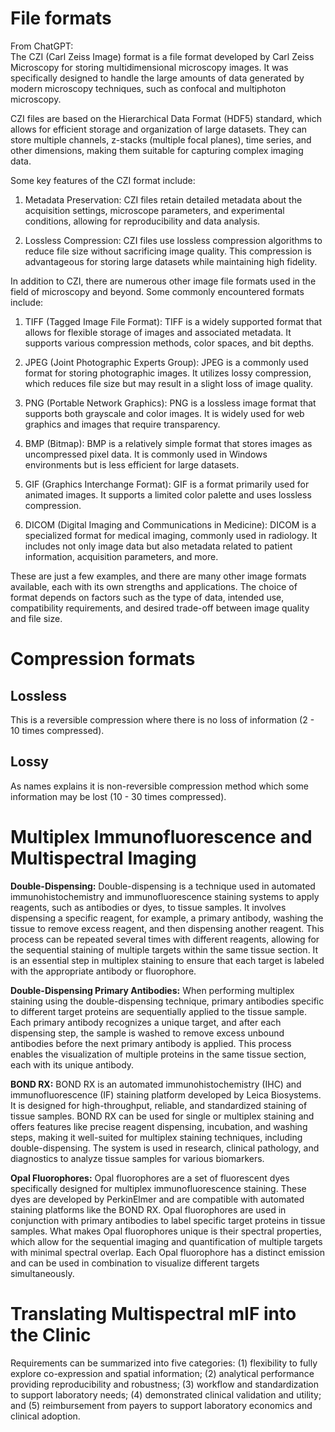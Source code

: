 # File formats  
From ChatGPT:  
The CZI (Carl Zeiss Image) format is a file format developed by Carl Zeiss Microscopy for storing multidimensional microscopy images. It was specifically designed to handle the large amounts of data generated by modern microscopy techniques, such as confocal and multiphoton microscopy.  

CZI files are based on the Hierarchical Data Format (HDF5) standard, which allows for efficient storage and organization of large datasets. They can store multiple channels, z-stacks (multiple focal planes), time series, and other dimensions, making them suitable for capturing complex imaging data.  

Some key features of the CZI format include:  

1. Metadata Preservation: CZI files retain detailed metadata about the acquisition settings, microscope parameters, and experimental conditions, allowing for reproducibility and data analysis.  

2. Lossless Compression: CZI files use lossless compression algorithms to reduce file size without sacrificing image quality. This compression is advantageous for storing large datasets while maintaining high fidelity.  

In addition to CZI, there are numerous other image file formats used in the field of microscopy and beyond. Some commonly encountered formats include:  

1. TIFF (Tagged Image File Format): TIFF is a widely supported format that allows for flexible storage of images and associated metadata. It supports various compression methods, color spaces, and bit depths.  

2. JPEG (Joint Photographic Experts Group): JPEG is a commonly used format for storing photographic images. It utilizes lossy compression, which reduces file size but may result in a slight loss of image quality.  

3. PNG (Portable Network Graphics): PNG is a lossless image format that supports both grayscale and color images. It is widely used for web graphics and images that require transparency.  

4. BMP (Bitmap): BMP is a relatively simple format that stores images as uncompressed pixel data. It is commonly used in Windows environments but is less efficient for large datasets.  

5. GIF (Graphics Interchange Format): GIF is a format primarily used for animated images. It supports a limited color palette and uses lossless compression.  

6. DICOM (Digital Imaging and Communications in Medicine): DICOM is a specialized format for medical imaging, commonly used in radiology. It includes not only image data but also metadata related to patient information, acquisition parameters, and more.

These are just a few examples, and there are many other image formats available, each with its own strengths and applications. The choice of format depends on factors such as the type of data, intended use, compatibility requirements, and desired trade-off between image quality and file size.

# Compression formats  
## Lossless
This is a reversible compression where there is no loss of information (2 - 10 times compressed).  
## Lossy  
As names explains it is non-reversible compression method which some information may be lost (10 - 30 times compressed).  


# Multiplex Immunofluorescence and Multispectral Imaging
**Double-Dispensing:**
Double-dispensing is a technique used in automated immunohistochemistry and immunofluorescence staining systems to apply reagents, such as antibodies or dyes, to tissue samples. It involves dispensing a specific reagent, for example, a primary antibody, washing the tissue to remove excess reagent, and then dispensing another reagent. This process can be repeated several times with different reagents, allowing for the sequential staining of multiple targets within the same tissue section. It is an essential step in multiplex staining to ensure that each target is labeled with the appropriate antibody or fluorophore.

**Double-Dispensing Primary Antibodies:**
When performing multiplex staining using the double-dispensing technique, primary antibodies specific to different target proteins are sequentially applied to the tissue sample. Each primary antibody recognizes a unique target, and after each dispensing step, the sample is washed to remove excess unbound antibodies before the next primary antibody is applied. This process enables the visualization of multiple proteins in the same tissue section, each with its unique antibody.

**BOND RX:**
BOND RX is an automated immunohistochemistry (IHC) and immunofluorescence (IF) staining platform developed by Leica Biosystems. It is designed for high-throughput, reliable, and standardized staining of tissue samples. BOND RX can be used for single or multiplex staining and offers features like precise reagent dispensing, incubation, and washing steps, making it well-suited for multiplex staining techniques, including double-dispensing. The system is used in research, clinical pathology, and diagnostics to analyze tissue samples for various biomarkers.

**Opal Fluorophores:**
Opal fluorophores are a set of fluorescent dyes specifically designed for multiplex immunofluorescence staining. These dyes are developed by PerkinElmer and are compatible with automated staining platforms like the BOND RX. Opal fluorophores are used in conjunction with primary antibodies to label specific target proteins in tissue samples. What makes Opal fluorophores unique is their spectral properties, which allow for the sequential imaging and quantification of multiple targets with minimal spectral overlap. Each Opal fluorophore has a distinct emission and can be used in combination to visualize different targets simultaneously.



# Translating Multispectral mIF into the Clinic  
Requirements can be summarized into five categories: (1) flexibility to fully explore co-expression and spatial information; (2) analytical performance providing reproducibility and robustness; (3) workflow and standardization to support laboratory needs; (4) demonstrated clinical validation and utility; and (5) reimbursement from payers to support laboratory economics and clinical adoption.

